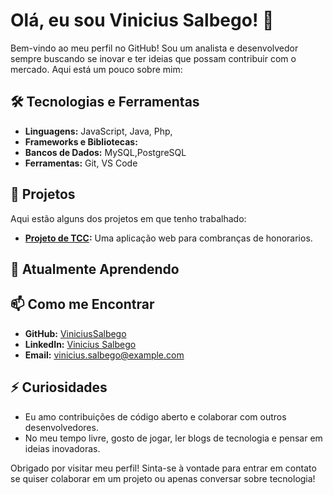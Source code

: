 # Olá, eu sou Vinicius Salbego! 👋

Bem-vindo ao meu perfil no GitHub! Sou um analista e desenvolvedor sempre buscando se inovar e ter ideias que possam contribuir com o mercado. Aqui está um pouco sobre mim:

## 🛠️ Tecnologias e Ferramentas

- **Linguagens:** JavaScript, Java, Php,
- **Frameworks e Bibliotecas:** 
- **Bancos de Dados:** MySQL,PostgreSQL
- **Ferramentas:** Git, VS Code

## 🚀 Projetos

Aqui estão alguns dos projetos em que tenho trabalhado:

- **[Projeto de TCC](https://github.com/ViniciusSalbego/SistemaHonorarios):** Uma aplicação web para combranças de honorarios.

## 🌱 Atualmente Aprendendo

## 📫 Como me Encontrar

- **GitHub:** [ViniciusSalbego](https://github.com/ViniciusSalbego)
- **LinkedIn:** [Vinicius Salbego]()
- **Email:** vinicius.salbego@example.com

## ⚡ Curiosidades

- Eu amo contribuições de código aberto e colaborar com outros desenvolvedores.
- No meu tempo livre, gosto de jogar, ler blogs de tecnologia e pensar em ideias inovadoras.

Obrigado por visitar meu perfil! Sinta-se à vontade para entrar em contato se quiser colaborar em um projeto ou apenas conversar sobre tecnologia!
